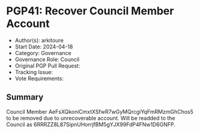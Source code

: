 # PGP41: Recover Council Member Account<!-- Enter a title for the proposal & a maintainer will designate the proposal number -->

- Author(s): arkitoure
- Start Date: 2024-04-18<!-- fill in the current date, YYYY-MM-DD -->
- Category: Governance
- Governance Role: Council
- Original PGP Pull Request: <!-- leave empty; maintainer will provide ID -->
- Tracking Issue: <!-- leave empty; maintainer will create discussion issue -->
- Vote Requirements: <!-- Council/Community, PRIVÉ Holders, ASTRALIS Holders -->




## Summary

Council Member AeFsXQkoniCmxtXSfwR7wGyMQrcgiYqFmRMzmGhChos5 to be removed due to unrecoverable account. Will be readded to the Council as 6RRRZZ8L87SipnUHorrjfBM5gYJX99FdP4FNw1D6GNFP.
